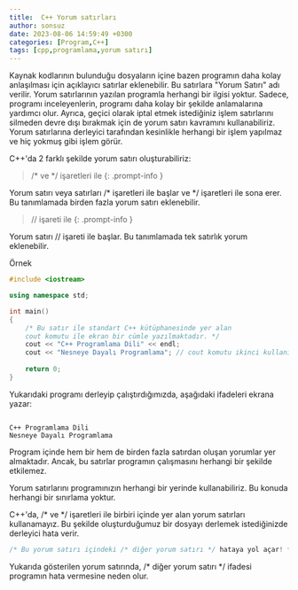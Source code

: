```yaml
---
title:  C++ Yorum satırları
author: sonsuz
date: 2023-08-06 14:59:49 +0300
categories: [Program,C++]
tags: [cpp,programlama,yorum satırı]
---
```



Kaynak kodlarının bulunduğu dosyaların içine bazen programın daha kolay anlaşılması için açıklayıcı satırlar eklenebilir. Bu satırlara "Yorum Satırı" adı verilir. Yorum satırlarının yazılan programla herhangi bir ilgisi yoktur. Sadece, programı inceleyenlerin, programı daha kolay bir şekilde anlamalarına yardımcı olur. Ayrıca, geçici olarak iptal etmek istediğiniz işlem satırlarını silmeden devre dışı bırakmak için de yorum satırı kavramını kullanabiliriz. Yorum satırlarına derleyici tarafından kesinlikle herhangi bir işlem yapılmaz ve hiç yokmuş gibi işlem görür.

C++'da 2 farklı şekilde yorum satırı oluşturabiliriz:

> /\* ve \*/ işaretleri ile
{: .prompt-info }

Yorum satırı veya satırları /\* işaretleri ile başlar ve \*/ işaretleri ile sona erer. Bu tanımlamada birden fazla yorum satırı eklenebilir.

> // işareti ile
{: .prompt-info }

Yorum satırı // işareti ile başlar. Bu tanımlamada tek satırlık yorum eklenebilir.

Örnek

```cpp
#include <iostream>

using namespace std;

int main()
{
    /* Bu satır ile standart C++ kütüphanesinde yer alan 
    cout komutu ile ekran bir cümle yazılmaktadır. */
    cout << "C++ Programlama Dili" << endl;
    cout << "Nesneye Dayalı Programlama"; // cout komutu ikinci kullanım
    
    return 0;
}


```

Yukarıdaki programı derleyip çalıştırdığımızda, aşağıdaki ifadeleri ekrana yazar:

```

C++ Programlama Dili
Nesneye Dayalı Programlama

```

Program içinde hem bir hem de birden fazla satırdan oluşan yorumlar yer almaktadır. Ancak, bu satırlar programın çalışmasını herhangi bir şekilde etkilemez.

Yorum satırlarını programınızın herhangi bir yerinde kullanabiliriz. Bu konuda herhangi bir sınırlama yoktur.

C++'da, /\* ve \*/ işaretleri ile birbiri içinde yer alan yorum satırları kullanamayız. Bu şekilde oluşturduğumuz bir dosyayı derlemek istediğinizde derleyici hata verir.

```cpp
/* Bu yorum satırı içindeki /* diğer yorum satırı */ hataya yol açar! */


```

Yukarıda gösterilen yorum satırında, /\* diğer yorum satırı \*/ ifadesi programın hata vermesine neden olur.
